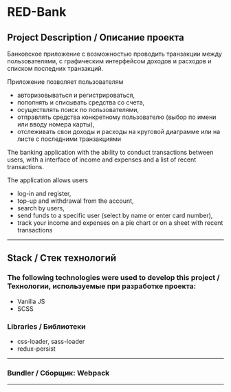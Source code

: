 # RED-Bank

## Project Description / Описание проекта

Банковское приложение с возможностью проводить транзакции между пользователями, с графическим интерфейсом доходов и расходов и списком последних транзакций.

Приложение позволяет пользователям

- авторизовываться и регистрироваться,
- пополнять и списывать средства со счета,
- осуществлять поиск по пользователями,
- отправлять средства конкретному пользователю (выбор по имени или вводу номера карты),
- отслеживать свои доходы и расходы на круговой диаграмме или на листе с последними транзакциями

The banking application with the ability to conduct transactions between users, with a interface of income and expenses and a list of recent transactions.

The application allows users

- log-in and register,
- top-up and withdrawal from the account,
- search by users,
- send funds to a specific user (select by name or enter card number),
- track your income and expenses on a pie chart or on a sheet with recent transactions

---

## Stack / Стек технологий

### The following technologies were used to develop this project / Технологии, используемые при разработке проекта:

- Vanilla JS
- SCSS

### Libraries / Библиотеки

- css-loader, sass-loader
- redux-persist

---

### Bundler / Сборщик: Webpack

---
